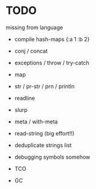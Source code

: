 # TODO

missing from language
- compile hash-maps {:a 1 :b 2}
- conj / concat
- exceptions / throw / try-catch
- map
- str / pr-str / prn / println
- readline
- slurp
- meta / with-meta

- read-string (big effort!!)

- deduplicate strings list
- debugging symbols somehow

- TCO
- GC
